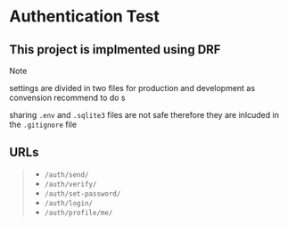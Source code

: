 
# Authentication Test

## This project is implmented using DRF

> [!NOTE]
>
> settings are divided in two files for production and development as convension recommend to do s
>
> sharing `.env` and `.sqlite3` files are not safe therefore they are inlcuded in the `.gitignore` file

## URLs

> - `/auth/send/`  
> - `/auth/verify/`
> - `/auth/set-password/`
> - `/auth/login/`
> - `/auth/profile/me/`
